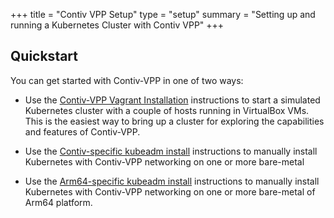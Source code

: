 +++
title = "Contiv VPP Setup"
type = "setup"
summary = "Setting up and running a Kubernetes Cluster with Contiv VPP"
+++

## Quickstart
You can get started with Contiv-VPP in one of two ways:

* Use the [Contiv-VPP Vagrant Installation](https://github.com/contiv/vpp/blob/master/vagrant/README.md) instructions to start a
  simulated Kubernetes cluster with a couple of hosts running in VirtualBox
  VMs. This is the easiest way to bring up a cluster for exploring the
  capabilities and features of Contiv-VPP.

* Use the [Contiv-specific kubeadm install](https://github.com/contiv/vpp/blob/master/docs/MANUAL_INSTALL.md) instructions to manually
  install Kubernetes with Contiv-VPP networking on one or more bare-metal

* Use the [Arm64-specific kubeadm install](https://github.com/contiv/vpp/blob/master/docs/arm64/MANUAL_INSTALL_ARM64.md) instructions to manually
  install Kubernetes with Contiv-VPP networking on one or more bare-metal
  of Arm64 platform.